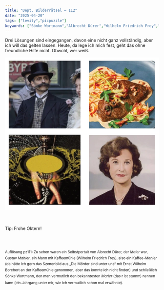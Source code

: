 ```yaml
---
title: "Dept. Bilderrätsel – 112"
date: "2025-04-20"
tags: ["levity","picpuzzle"]
keywords: ["Sönke Wortmann","Albrecht Dürer","Wilhelm Friedrich Frey","Gustav Mahler","Peter Esterházy","Melinda Esterházy","Ernst Wilhelm Borchert"]
---
```

Drei Lösungen sind eingegangen, davon eine nicht ganz vollständig, aber ich will das gelten lassen. Heute, da lege ich mich fest, geht das ohne freundliche Hilfe nicht. Obwohl, wer weiß.
 <br/>

<img  src="/assets/img/picpuzzle/picpuzzle112.webp" alt="Bilderrätsel112">

<br/>
<br/>
<br/>

Tip: Frohe Oktern!

<br/>
<br/>

<sup>Auflösung pz111: Zu sehen waren ein Selbstportait von Albrecht Dürer, der <i>Maler</i> war, Gustav <i>Mahler</i>, ein Mann mit Kaffeemühle (Wilhelm Friedrich Frey), also ein Kaffee-<i>Mahler</i> (da hätte ich gern das Szenenbild aus „Die Mörder sind unter uns“ mit Ernst Wilhelm Borchert an der Kaffeemühle genommen, aber das konnte ich nicht finden) und schließlich Sönke Wortmann, den man vermutlich den bekanntesten <i>Marler</i> (das r ist stumm) nennen kann (ein Jahrgang unter mir, wie ich vermutlich schon mal erwähnte).
<sup>
